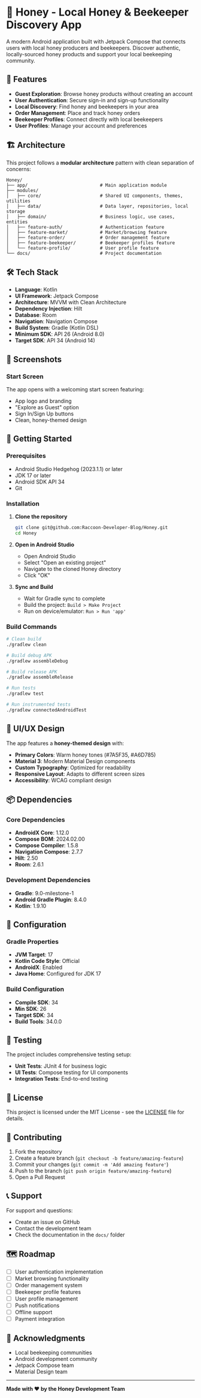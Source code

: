 # 🍯 Honey - Local Honey & Beekeeper Discovery App

A modern Android application built with Jetpack Compose that connects users with local honey producers and beekeepers. Discover authentic, locally-sourced honey products and support your local beekeeping community.

## 🚀 Features

- **Guest Exploration**: Browse honey products without creating an account
- **User Authentication**: Secure sign-in and sign-up functionality
- **Local Discovery**: Find honey and beekeepers in your area
- **Order Management**: Place and track honey orders
- **Beekeeper Profiles**: Connect directly with local beekeepers
- **User Profiles**: Manage your account and preferences

## 🏗️ Architecture

This project follows a **modular architecture** pattern with clean separation of concerns:

```
Honey/
├── app/                           # Main application module
├── modules/
│   ├── core/                      # Shared UI components, themes, utilities
│   ├── data/                      # Data layer, repositories, local storage
│   ├── domain/                    # Business logic, use cases, entities
│   ├── feature-auth/              # Authentication feature
│   ├── feature-market/            # Market/browsing feature
│   ├── feature-order/             # Order management feature
│   ├── feature-beekeeper/         # Beekeeper profiles feature
│   └── feature-profile/           # User profile feature
└── docs/                          # Project documentation
```

## 🛠️ Tech Stack

- **Language**: Kotlin
- **UI Framework**: Jetpack Compose
- **Architecture**: MVVM with Clean Architecture
- **Dependency Injection**: Hilt
- **Database**: Room
- **Navigation**: Navigation Compose
- **Build System**: Gradle (Kotlin DSL)
- **Minimum SDK**: API 26 (Android 8.0)
- **Target SDK**: API 34 (Android 14)

## 📱 Screenshots

### Start Screen
The app opens with a welcoming start screen featuring:
- App logo and branding
- "Explore as Guest" option
- Sign In/Sign Up buttons
- Clean, honey-themed design

## 🚀 Getting Started

### Prerequisites

- Android Studio Hedgehog (2023.1.1) or later
- JDK 17 or later
- Android SDK API 34
- Git

### Installation

1. **Clone the repository**
   ```bash
   git clone git@github.com:Raccoon-Developer-Blog/Honey.git
   cd Honey
   ```

2. **Open in Android Studio**
   - Open Android Studio
   - Select "Open an existing project"
   - Navigate to the cloned Honey directory
   - Click "OK"

3. **Sync and Build**
   - Wait for Gradle sync to complete
   - Build the project: `Build > Make Project`
   - Run on device/emulator: `Run > Run 'app'`

### Build Commands

```bash
# Clean build
./gradlew clean

# Build debug APK
./gradlew assembleDebug

# Build release APK
./gradlew assembleRelease

# Run tests
./gradlew test

# Run instrumented tests
./gradlew connectedAndroidTest
```

## 🎨 UI/UX Design

The app features a **honey-themed design** with:
- **Primary Colors**: Warm honey tones (#7A5F35, #A6D785)
- **Material 3**: Modern Material Design components
- **Custom Typography**: Optimized for readability
- **Responsive Layout**: Adapts to different screen sizes
- **Accessibility**: WCAG compliant design

## 📦 Dependencies

### Core Dependencies
- **AndroidX Core**: 1.12.0
- **Compose BOM**: 2024.02.00
- **Compose Compiler**: 1.5.8
- **Navigation Compose**: 2.7.7
- **Hilt**: 2.50
- **Room**: 2.6.1

### Development Dependencies
- **Gradle**: 9.0-milestone-1
- **Android Gradle Plugin**: 8.4.0
- **Kotlin**: 1.9.10

## 🔧 Configuration

### Gradle Properties
- **JVM Target**: 17
- **Kotlin Code Style**: Official
- **AndroidX**: Enabled
- **Java Home**: Configured for JDK 17

### Build Configuration
- **Compile SDK**: 34
- **Min SDK**: 26
- **Target SDK**: 34
- **Build Tools**: 34.0.0

## 🧪 Testing

The project includes comprehensive testing setup:
- **Unit Tests**: JUnit 4 for business logic
- **UI Tests**: Compose testing for UI components
- **Integration Tests**: End-to-end testing

## 📄 License

This project is licensed under the MIT License - see the [LICENSE](LICENSE) file for details.

## 🤝 Contributing

1. Fork the repository
2. Create a feature branch (`git checkout -b feature/amazing-feature`)
3. Commit your changes (`git commit -m 'Add amazing feature'`)
4. Push to the branch (`git push origin feature/amazing-feature`)
5. Open a Pull Request

## 📞 Support

For support and questions:
- Create an issue on GitHub
- Contact the development team
- Check the documentation in the `docs/` folder

## 🗺️ Roadmap

- [ ] User authentication implementation
- [ ] Market browsing functionality
- [ ] Order management system
- [ ] Beekeeper profile features
- [ ] User profile management
- [ ] Push notifications
- [ ] Offline support
- [ ] Payment integration

## 🙏 Acknowledgments

- Local beekeeping communities
- Android development community
- Jetpack Compose team
- Material Design team

---

**Made with ❤️ by the Honey Development Team** 
